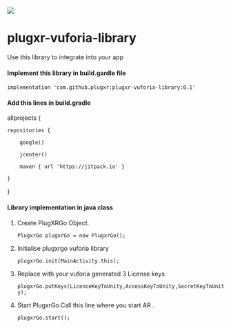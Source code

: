 [![](https://jitpack.io/v/plugxr/plugxr-vuforia-library.svg)](https://jitpack.io/#plugxr/plugxr-vuforia-library)


# plugxr-vuforia-library

Use this library to integrate into your app

#### Implement this library in build.gardle file

`implementation 'com.github.plugxr:plugxr-vuforia-library:0.1'`

#### Add this lines in build.gradle


allprojects {

    repositories {
    
        google()
        
        jcenter()
        
        maven { url 'https://jitpack.io' }
        
    }
  
}


#### Library implementation in java class


1. Create PlugXRGo Object.

    `PlugxrGo plugxrGo = new PlugxrGo();`

2. Initialise plugxrgo vuforia library 

    `plugxrGo.init(MainActivity.this);`

3. Replace with your vuforia generated 3 License keys

    `plugxrGo.putKeys(LicenceKeyToUnity,AccessKeyToUnity,SecretKeyToUnity);`

4. Start PlugxrGo.Call this line where you start AR . 

    `plugxrGo.start();`

